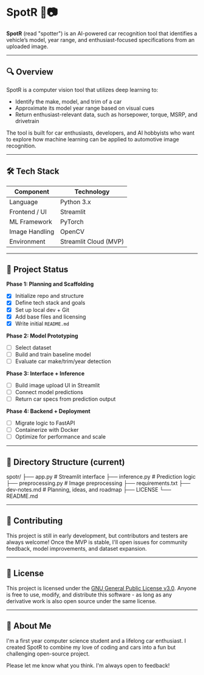 # SpotR 🚗📷

**SpotR** (read "spotter") is an AI-powered car recognition tool that identifies a vehicle’s model, year range, and enthusiast-focused specifications from an uploaded image.

---

## 🔍 Overview

SpotR is a computer vision tool that utilizes deep learning to:

- Identify the make, model, and trim of a car
- Approximate its model year range based on visual cues
- Return enthusiast-relevant data, such as horsepower, torque, MSRP, and drivetrain

The tool is built for car enthusiasts, developers, and AI hobbyists who want to explore how machine learning can be applied to automotive image recognition.

---

## 🛠️ Tech Stack

| Component       | Technology        |
|-----------------|-------------------|
| Language        | Python 3.x        |
| Frontend / UI   | Streamlit         |
| ML Framework    | PyTorch           |
| Image Handling  | OpenCV            |
| Environment     | Streamlit Cloud (MVP) |

---

## 🚧 Project Status

**Phase 1: Planning and Scaffolding**
- [X] Initialize repo and structure
- [X] Define tech stack and goals
- [X] Set up local dev + Git
- [X] Add base files and licensing
- [X] Write initial `README.md`

**Phase 2: Model Prototyping**
- [ ] Select dataset
- [ ] Build and train baseline model
- [ ] Evaluate car make/trim/year detection

**Phase 3: Interface + Inference**
- [ ] Build image upload UI in Streamlit
- [ ] Connect model predictions
- [ ] Return car specs from prediction output

**Phase 4: Backend + Deployment**
- [ ] Migrate logic to FastAPI
- [ ] Containerize with Docker
- [ ] Optimize for performance and scale

---

## 📂 Directory Structure (current)

spotr/
├── app.py # Streamlit interface
├── inference.py # Prediction logic
├── preprocessing.py # Image preprocessing
├── requirements.txt
├── dev-notes.md # Planning, ideas, and roadmap
├── LICENSE
└── README.md

---

## 🤝 Contributing

This project is still in early development, but contributors and testers are always welcome! Once the MVP is stable, I'll open issues for community feedback, model improvements, and dataset expansion.

---

## 📄 License

This project is licensed under the [GNU General Public License v3.0](./LICENSE).
Anyone is free to use, modify, and distribute this software - as long as any derivative work is also open source under the same license.

---

## 🙋 About Me

I'm a first year computer science student and a lifelong car enthusiast. I created SpotR to combine my love of coding and cars into a fun but challenging open-source project.

Please let me know what you think. I'm always open to feedback!
